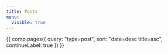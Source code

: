 ```yaml
---
title: Posts
menu:
  visible: true
---
```


{{ comp.pages({ query: "type=post", sort: "date=desc title=asc", continueLabel: true }) }}
